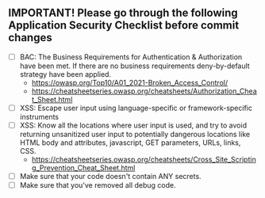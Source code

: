## IMPORTANT! Please go through the following Application Security Checklist before commit changes
- [ ] BAC: The Business Requirements for Authentication & Authorization have been met. If there are no business requirements deny-by-default strategy have been applied.
  -  https://owasp.org/Top10/A01_2021-Broken_Access_Control/
  -  https://cheatsheetseries.owasp.org/cheatsheets/Authorization_Cheat_Sheet.html	
- [ ] XSS: Escape user input using language-specific or framework-specific instruments 
- [ ] XSS: Know all the locations where user input is used, and try to avoid returning unsanitized user input to potentially dangerous locations like HTML body and attributes, javascript, GET parameters, URLs, links, CSS.
  - https://cheatsheetseries.owasp.org/cheatsheets/Cross_Site_Scripting_Prevention_Cheat_Sheet.html
- [ ] Make sure that your code doesn't contain ANY secrets.
- [ ] Make sure that you've removed all debug code.
